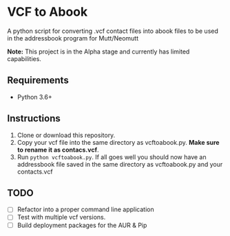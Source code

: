 # VCF to Abook

A python script for converting .vcf contact files into abook files to be used in the addressbook program for Mutt/Neomutt

**Note:** This project is in the Alpha stage and currently has limited capabilities.

## Requirements
* Python 3.6+

## Instructions

1. Clone or download this repository.
2. Copy your vcf file into the same directory as vcftoabook.py. **Make sure to rename it as contacs.vcf**.
3. Run `python vcftoabook.py`. If all goes well you should now have an addressbook file saved in the same directory as vcftoabook.py and your contacts.vcf

## TODO
- [ ] Refactor into a proper command line application
- [ ] Test with multiple vcf versions.
- [ ] Build deployment packages for the AUR & Pip
